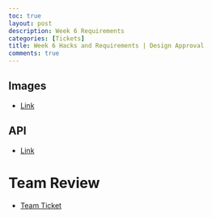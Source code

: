 ```yaml
---
toc: true
layout: post
description: Week 6 Requirements
categories: [Tickets]
title: Week 6 Hacks and Requirements | Design Approval
comments: true
---
```



## Images
- [Link](https://akhilnandhakumar.github.io/CSA/arrayimages)

## API
- [Link](https://akhilnandhakumar.github.io/CSA/api)

# Team Review
- [Team Ticket](#)

